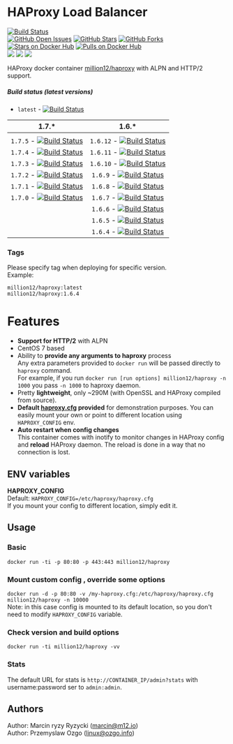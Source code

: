 # HAProxy Load Balancer
[![Build Status](https://travis-ci.org/million12/docker-haproxy.svg?branch=master)](https://travis-ci.org/million12/docker-haproxy)  
[![GitHub Open Issues](https://img.shields.io/github/issues/million12/docker-haproxy.svg)](https://github.com/million12/docker-haproxy/issues)
[![GitHub Stars](https://img.shields.io/github/stars/million12/docker-haproxy.svg)](https://github.com/million12/docker-haproxy)
[![GitHub Forks](https://img.shields.io/github/forks/million12/docker-haproxy.svg)](https://github.com/million12/docker-haproxy)  
[![Stars on Docker Hub](https://img.shields.io/docker/stars/million12/haproxy.svg)](https://hub.docker.com/r/million12/haproxy)
[![Pulls on Docker Hub](https://img.shields.io/docker/pulls/million12/haproxy.svg)](https://hub.docker.com/r/million12/haproxy)  
[![](https://images.microbadger.com/badges/version/million12/haproxy.svg)](http://microbadger.com/images/million12/haproxy)
[![](https://images.microbadger.com/badges/license/million12/haproxy.svg)](http://microbadger.com/images/million12/haproxy)
[![](https://images.microbadger.com/badges/image/million12/haproxy.svg)](http://microbadger.com/images/million12/haproxy)


HAProxy docker container [million12/haproxy](https://registry.hub.docker.com/u/million12/haproxy/) with ALPN and HTTP/2 support.

##### Build status (latest versions)

* `latest` - [![Build Status](https://travis-ci.org/million12/docker-haproxy.svg?branch=master)](https://travis-ci.org/million12/docker-haproxy)

| 1.7.* | 1.6.* |
|:-----:|:-----:|
|       |       |
|`1.7.5` - [![Build Status](https://travis-ci.org/million12/docker-haproxy.svg?branch=1.7.5)](https://travis-ci.org/million12/docker-haproxy)|`1.6.12` - [![Build Status](https://travis-ci.org/million12/docker-haproxy.svg?branch=1.6.12)](https://travis-ci.org/million12/docker-haproxy)|
|`1.7.4` - [![Build Status](https://travis-ci.org/million12/docker-haproxy.svg?branch=1.7.4)](https://travis-ci.org/million12/docker-haproxy)|`1.6.11` - [![Build Status](https://travis-ci.org/million12/docker-haproxy.svg?branch=1.6.11)](https://travis-ci.org/million12/docker-haproxy)|
|`1.7.3` - [![Build Status](https://travis-ci.org/million12/docker-haproxy.svg?branch=1.7.3)](https://travis-ci.org/million12/docker-haproxy)|`1.6.10` - [![Build Status](https://travis-ci.org/million12/docker-haproxy.svg?branch=1.6.10)](https://travis-ci.org/million12/docker-haproxy)|
|`1.7.2` - [![Build Status](https://travis-ci.org/million12/docker-haproxy.svg?branch=1.7.2)](https://travis-ci.org/million12/docker-haproxy)|`1.6.9` - [![Build Status](https://travis-ci.org/million12/docker-haproxy.svg?branch=1.6.9)](https://travis-ci.org/million12/docker-haproxy)|
|`1.7.1` - [![Build Status](https://travis-ci.org/million12/docker-haproxy.svg?branch=1.7.1)](https://travis-ci.org/million12/docker-haproxy)|`1.6.8` - [![Build Status](https://travis-ci.org/million12/docker-haproxy.svg?branch=1.6.8)](https://travis-ci.org/million12/docker-haproxy)|
|`1.7.0` - [![Build Status](https://travis-ci.org/million12/docker-haproxy.svg?branch=1.7.0)](https://travis-ci.org/million12/docker-haproxy)|`1.6.7` - [![Build Status](https://travis-ci.org/million12/docker-haproxy.svg?branch=1.6.7)](https://travis-ci.org/million12/docker-haproxy)|
|       |`1.6.6` - [![Build Status](https://travis-ci.org/million12/docker-haproxy.svg?branch=1.6.6)](https://travis-ci.org/million12/docker-haproxy)|
|       |`1.6.5` - [![Build Status](https://travis-ci.org/million12/docker-haproxy.svg?branch=1.6.5)](https://travis-ci.org/million12/docker-haproxy)|
|       |`1.6.4` - [![Build Status](https://travis-ci.org/million12/docker-haproxy.svg?branch=1.6.4)](https://travis-ci.org/million12/docker-haproxy)|


### Tags
Please specify tag when deploying for specific version.  
Example:  

`million12/haproxy:latest`  
`million12/haproxy:1.6.4`

# Features

* **Support for HTTP/2** with ALPN
* CentOS 7 based
* Ability to **provide any arguments to haproxy** process  
  Any extra parameters provided to `docker run` will be passed directly to `haproxy` command.  
  For example, if you run `docker run [run options] million12/haproxy -n 1000` you pass `-n 1000` to haproxy daemon.
* Pretty **lightweight**, only ~290M (with OpenSSL and HAProxy compiled from source).
* **Default [haproxy.cfg](container-files/etc/haproxy/haproxy.cfg) provided** for demonstration purposes. You can easily mount your own or point to different location using `HAPROXY_CONFIG` env.
* **Auto restart when config changes**  
  This container comes with inotify to monitor changes in HAProxy config and **reload** HAProxy daemon. The reload is done in a way that no connection is lost.


## ENV variables

**HAPROXY_CONFIG**  
Default: `HAPROXY_CONFIG=/etc/haproxy/haproxy.cfg`  
If you mount your config to different location, simply edit it.


## Usage

### Basic

`docker run -ti -p 80:80 -p 443:443 million12/haproxy`

### Mount custom config , override some options

`docker run -d -p 80:80 -v /my-haproxy.cfg:/etc/haproxy/haproxy.cfg million12/haproxy -n 10000`  
Note: in this case config is mounted to its default location, so you don't need to modify `HAPROXY_CONFIG` variable.

### Check version and build options

`docker run -ti million12/haproxy -vv`

### Stats
The default URL for stats is `http://CONTAINER_IP/admin?stats` with username:password ser to `admin:admin`.

## Authors

Author: Marcin ryzy Ryzycki (<marcin@m12.io>)  
Author: Przemyslaw Ozgo (<linux@ozgo.info>)
